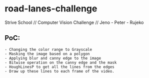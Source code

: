 # road-lanes-challenge
 Strive School // Computer Vision Challenge // Jeno - Peter - Rujeko

## PoC:

    - Changing the color range to Grayscale
    - Masking the image based on a polygon
    - Applying blur and canny edge to the image
    - Bitwise operation on the canny edge and the mask
    - HoughLinesP to get all the lines from the edges
    - Draw up these lines to each frame of the video.